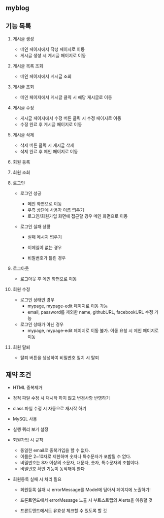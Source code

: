 ## myblog

## 기능 목록
1. 게시글 생성
   + 메인 페이지에서 작성 페이지로 이동
   + 게시글 생성 시 게시글 페이지로 이동
   
2. 게시글 목록 조회

   + 메인 페이지에서 게시글 조회

3. 게시글 조회

   + 메인 페이지에서 게시글 클릭 시 해당 게시글로 이동

4. 게시글 수정
   + 게시글 페이지에서 수정 버튼 클릭 시 수정 페이지로 이동
   + 수정 완료 후 게시글 페이지로 이동

5. 게시글 삭제
   + 삭제 버튼 클릭 시 게시글 삭제
   + 삭제 완료 후 메인 페이지로 이동

6. 회원 등록

7. 회원 조회

8. 로그인

   + 로그인 성공

     + 메인 화면으로 이동
     + 우측 상단에 사용자 이름 띄우기
     + 로그인/회원가입 화면에 접근할 경우 메인 화면으로 이동

   + 로그인 실패 상황

     + 실패 메시지 띄우기

     + 이메일이 없는 경우
     + 비밀번호가 틀린 경우

9. 로그아웃

   + 로그아웃 후 메인 화면으로 이동

10. 회원 수정

    + 로그인 상태인 경우
      + mypage, mypage-edit 페이지로 이동 가능
      + email, password를 제외한 name, githubURL, facebookURL 수정 가능
    + 로그인 상태가 아닌 경우
      + mypage, mypage-edit 페이지로 이동 불가. 이동 요청 시 메인 페이지로 이동

11. 회원 탈퇴

    + 탈퇴 버튼을 생성하여 비밀번호 일치 시 탈퇴

## 제약 조건
+ HTML 중복제거

+ 정적 파일 수정 시 재시작 하지 않고 변경사항 반영하기

+ class 파일 수정 시 자동으로 재시작 하기

+ MySQL 사용

+ 실행 쿼리 보기 설정

+ 회원가입 시 규칙

  + 동일한 email로 중복가입을 할 수 없다.
  + 이름은 2~10자로 제한하며 숫자나 특수문자가 포함될 수 없다.
  + 비밀번호는 8자 이상의 소문자, 대문자, 숫자, 특수문자의 조합이다.
  + 비밀번호 확인 기능이 동작해야 한다

+ 회원등록 실패 시 처리 필요

  + 회원등록 실패 시 errorMessage를 Model에 담아서 페이지에 노출하기!

  + 프론트엔드에서 errorMessage 노출 시 부트스트랩의 Alerts을 이용할 것

  + 프론트엔드에서도 유효성 체크할 수 있도록 할 것

